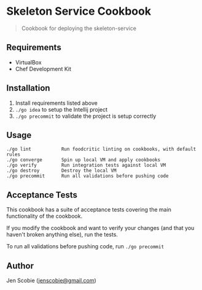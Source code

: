 # Skeleton Service Cookbook

> Cookbook for deploying the skeleton-service

## Requirements

* VirtualBox
* Chef Development Kit

## Installation

1. Install requirements listed above
2. ```./go idea``` to setup the Intellij project
3. ```./go precommit``` to validate the project is setup correctly

## Usage

    ./go lint           Run foodcritic linting on cookbooks, with default rules
    ./go converge       Spin up local VM and apply cookbooks
    ./go verify         Run integration tests against local VM
    ./go destroy        Destroy the local VM
    ./go precommit      Run all validations before pushing code

## Acceptance Tests

This cookbook has a suite of acceptance tests covering the main functionality of the cookbook.

If you modify the cookbook and want to verify your changes (and that you haven't broken anything else), run the tests.

To run all validations before pushing code, run ```./go precommit```

## Author

Jen Scobie (jenscobie@gmail.com)